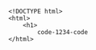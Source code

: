  <!-- HTML file -->
        <!DOCTYPE html>
        <html>
            <h1>
                code-1234-code
        </html>
